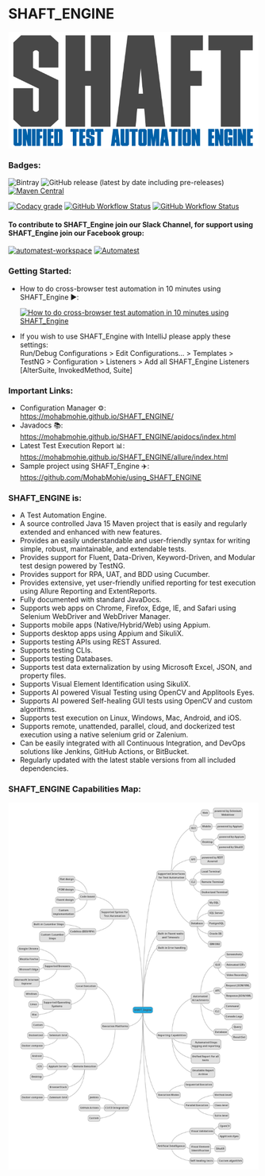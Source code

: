 # SHAFT_ENGINE
<img src="src/main/resources/images/shaft.png" alt="SHAFT_ENGINE" style="display:block; margin-left:auto; margin-right:auto;"/>

### Badges:<!-- Badges provided by https://shields.io/ -->
![Bintray](https://img.shields.io/bintray/dt/mohabmohie/SHAFT/SHAFT_Engine?color=blue&label=Total%20Downloads&style=for-the-badge)
  ![GitHub release (latest by date including pre-releases)](https://img.shields.io/github/v/release/MohabMohie/shaft_engine?include_prereleases&label=Latest%20Release&style=for-the-badge)
  [![Maven Central](https://img.shields.io/maven-central/v/io.github.mohabmohie/SHAFT_ENGINE?style=for-the-badge)](https://search.maven.org/search?q=g:%22io.github.mohabmohie%22%20AND%20a:%22SHAFT_ENGINE%22)

[![Codacy grade](https://img.shields.io/codacy/grade/3579cfd02a2c4f67bd1dce5dad0b1562?style=for-the-badge)](https://www.codacy.com/manual/mohab.mohieeldeen/SHAFT_ENGINE?utm_source=github.com&amp;utm_medium=referral&amp;utm_content=MohabMohie/SHAFT_ENGINE&amp;utm_campaign=Badge_Grade)
 [![GitHub Workflow Status](https://img.shields.io/github/workflow/status/MohabMohie/SHAFT_Engine/CodeQL?label=CodeQL&style=for-the-badge)](https://github.com/MohabMohie/SHAFT_ENGINE/actions?query=workflow%3ACodeQL)
 [![GitHub Workflow Status](https://img.shields.io/github/workflow/status/MohabMohie/SHAFT_Engine/Ubuntu%20-%20Test?label=Ubuntu%20-%20Test&style=for-the-badge)](https://github.com/MohabMohie/SHAFT_ENGINE/actions?query=workflow%3A%22Ubuntu+-+Test%22)

#### To contribute to SHAFT_Engine join our Slack Channel, for support using SHAFT_Engine join our Facebook group:
<a href="https://join.slack.com/t/automatest-workspace/shared_invite/zt-oii5i2gg-0ZGnih_Y34NjK7QqDn01Dw" target="_blank"><img src="https://a.slack-edge.com/80588/marketing/img/icons/icon_slack_hash_colored.png" alt="automatest-workspace" width="50" height="50"/></a>  <a href="https://www.facebook.com/groups/Automatest" target="_blank"><img src="https://facebookbrand.com/wp-content/uploads/2019/04/f_logo_RGB-Hex-Blue_512.png" alt="Automatest" width="50" height="50"/></a>

### Getting Started:
- How to do cross-browser test automation in 10 minutes using SHAFT_Engine ▶️:

  [![How to do cross-browser test automation in 10 minutes using SHAFT_Engine](https://img.youtube.com/vi/3TYGteD843M/0.jpg)](https://www.youtube.com/watch?v=3TYGteD843M)
- If you wish to use SHAFT_Engine with IntelliJ please apply these settings:
<br/>Run/Debug Configurations > Edit Configurations... > Templates > TestNG > Configuration > Listeners > Add all SHAFT_Engine Listeners [AlterSuite, InvokedMethod, Suite]

### Important Links:
- Configuration Manager ⚙️: https://mohabmohie.github.io/SHAFT_ENGINE/
- Javadocs 📚: https://mohabmohie.github.io/SHAFT_ENGINE/apidocs/index.html
- Latest Test Execution Report 📊: https://mohabmohie.github.io/SHAFT_ENGINE/allure/index.html
- Sample project using SHAFT_Engine ✈️: https://github.com/MohabMohie/using_SHAFT_ENGINE

### SHAFT_ENGINE is:
- A Test Automation Engine.
- A source controlled Java 15 Maven project that is easily and regularly extended and enhanced with new features.
- Provides an easily understandable and user-friendly syntax for writing simple, robust, maintainable, and extendable tests.
- Provides support for Fluent, Data-Driven, Keyword-Driven, and Modular test design powered by TestNG.
- Provides support for RPA, UAT, and BDD using Cucumber.
- Provides extensive, yet user-friendly unified reporting for test execution using Allure Reporting and ExtentReports.
- Fully documented with standard JavaDocs.
- Supports web apps on Chrome, Firefox, Edge, IE, and Safari using Selenium WebDriver and WebDriver Manager.
- Supports mobile apps (Native/Hybrid/Web) using Appium.
- Supports desktop apps using Appium and SikuliX.
- Supports testing APIs using REST Assured.
- Supports testing CLIs.
- Supports testing Databases.
- Supports test data externalization by using Microsoft Excel, JSON, and property files.
- Supports Visual Element Identification using SikuliX.
- Supports AI powered Visual Testing using OpenCV and Applitools Eyes.
- Supports AI powered Self-healing GUI tests using OpenCV and custom algorithms.
- Supports test execution on Linux, Windows, Mac, Android, and iOS.
- Supports remote, unattended, parallel, cloud, and dockerized test execution using a native selenium grid or Zalenium.
- Can be easily integrated with all Continuous Integration, and DevOps solutions like Jenkins, GitHub Actions, or BitBucket.
- Regularly updated with the latest stable versions from all included dependencies.

### SHAFT_ENGINE Capabilities Map:
<img src="src/main/resources/images/map.png" alt="SHAFT_ENGINE Map" style="display:block; margin-left:auto; margin-right:auto;"/>
